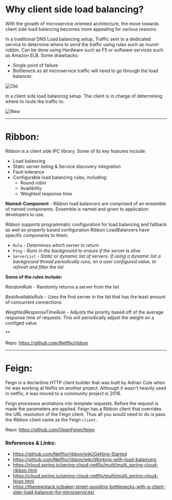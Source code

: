 # Why client side load balancing?
With the growth of microservice oriented architecture, the move towards client side load balancing becomes more appealing for various reasons.

In a traditional DNS Load balancing setup, Traffic sent to a dedicated service to determine where to send the traffic using rules such as round-robbin. Can be done using Hardware such as F5 or software services such as Amazon ELB.
Some drawbacks:
- Single point of failure
- Bottleneck as all microservice traffic will need to go through the load balancer.

![Old](https://storage.googleapis.com/cdn.thenewstack.io/media/2015/09/loadbalancers.001.png)

In a client side load balancing setup. The client is in charge of determining where to route the traffic to.

![New](https://storage.googleapis.com/cdn.thenewstack.io/media/2015/09/loadbalancers.003.png)

***


# Ribbon:
Ribbon is a client side IPC library. Some of its key features include:
- Load balancing
- Static server listing & Service discovery integration
- Fault tolerance
- Configurable load balancing rules, including:
    - Round robin
    - Availibility
    - Weighted response time


**Named-Component** - Ribbon load balancers are comprised of an ensemble of named components. Ensemble is named and given to application developers to use.


Ribbon supports programmatic configuration for load balancing and fallback as well as property based configuration
Ribbon LoadBalancers have specific components to them:
- `Rule` - *Determines which server to return*
- `Ping` - *Runs in the background to ensure if the server is alive*
- `ServerList` - *Static or dynamic list of servers. If using a dynamic list a background thread periodically runs, on a user configured value, to refresh and filter the list*

**Some of the rules include:**

*RandomRule* - Randomly returns a server from the list

*BestAvailableRule* - Uses the first server in the list that has the least amount of concurrent connections

*WeightedResponseTimeRule* - Adjusts the priority based off of the average response time of requests. This will periodically adjust the weight on a configed value

**

Repo: https://github.com/Netflix/ribbon

***


# Feign:
Feign is a declaritive HTTP client builder that was built by Adrian Cole when he was working at Neflix on another project. Although it wasn't heavily used in netflix, it was moved to a community project in 2016.

Feign processes anotations into template requests. Before the request is made the parameters are applied. Feign has a Ribbon client that overrides the URL resolution of the Feign client. Thus all you would need to do is pass the Ribbon client name as the Feign `client`.


Repo: https://github.com/OpenFeign/feign



### References & Links:

- https://github.com/Netflix/ribbon/wiki/Getting-Started
- https://github.com/Netflix/ribbon/wiki/Working-with-load-balancers
- https://cloud.spring.io/spring-cloud-netflix/multi/multi_spring-cloud-ribbon.html
- https://cloud.spring.io/spring-cloud-netflix/multi/multi_spring-cloud-feign.html
- https://thenewstack.io/baker-street-avoiding-bottlenecks-with-a-client-side-load-balancer-for-microservices/

